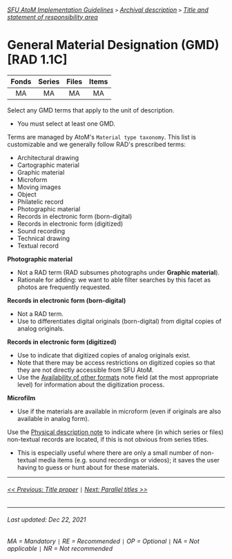###### [SFU AtoM Implementation Guidelines](../README.md) `>` [Archival description](overview.md) `>` [Title and statement of responsibility area](overview.md#title-area)

# General Material Designation (GMD) [RAD 1.1C]

| Fonds 	| Series 	| Files 	| Items 	|
|:-----:	|:------:	|:-----:	|:-----:	|
|   MA    |   MA    |   MA  	|   MA  	|

Select any GMD terms that apply to the unit of description.
- You must select at least one GMD.

Terms are managed by AtoM's `Material type taxonomy`. This list is customizable and we generally follow RAD's prescribed terms:
- Architectural drawing
- Cartographic material
- Graphic material
- Microform
- Moving images
- Object
- Philatelic record
- Photographic material
- Records in electronic form (born-digital)
- Records in electronic form (digitized)
- Sound recording
- Technical drawing
- Textual record

**Photographic material**
- Not a RAD term (RAD subsumes photographs under **Graphic material**).
- Rationale for adding: we want to able filter searches by this facet as photos are frequently requested.

**Records in electronic form (born-digital)**
- Not a RAD term.
- Use to differentiates digital originals (born-digital) from digital copies of analog originals.

**Records in electronic form (digitized)**
- Use to indicate that digitized copies of analog originals exist.
- Note that there may be access restrictions on digitized copies so that they are not directly accessible from SFU AtoM.
- Use the [Availability of other formats](availability-of-other-formats.md) note field (at the most appropriate level) for information about the digitization process.

**Microfilm**
- Use if the materials are available in microform (even if originals are also available in analog form).

Use the [Physical description note](physical-description-note.md) to indicate where (in which series or files) non-textual records are located, if this is not obvious from series titles.
- This is especially useful where there are only a small number of non-textual media items (e.g. sound recordings or videos); it saves the user having to guess or hunt about for these materials.

---
###### [<< Previous: Title proper](title-proper.md) `|` [Next: Parallel titles >>](parallel-titles.md)
---
###### Last updated: Dec 22, 2021
###### MA = Mandatory `|` RE = Recommended `|` OP = Optional `|` NA = Not applicable `|` NR = Not recommended
